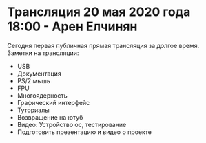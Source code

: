 # Трансляция 20 мая 2020 года 18:00 - Арен Елчинян

Сегодня первая публичная прямая трансляция за долгое время.
Заметки на трансляции:

- USB
- Документация
- PS/2 мышь
- FPU
- Многоядерность
- Графический интерфейс
- Туториалы
- Возвращение на ютуб
- Видео: Устройство ос, тестирование
- Подготовить презентацию и видео о проекте
